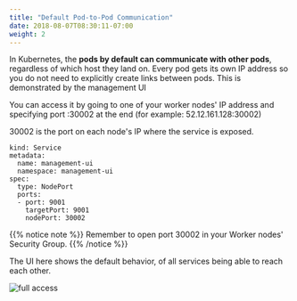 ```yaml
---
title: "Default Pod-to-Pod Communication"
date: 2018-08-07T08:30:11-07:00
weight: 2
---
```

In Kubernetes, the **pods by default can communicate with other pods**, regardless of which host they land on. Every pod gets its own IP address so you do not need to explicitly create links between pods. This is demonstrated by the management UI

You can access it by going to one of your worker nodes' IP address and specifying port :30002 at the end (for example: 52.12.161.128:30002)

30002 is the port on each node's IP where the service is exposed.

```
kind: Service
metadata:
  name: management-ui 
  namespace: management-ui 
spec:
  type: NodePort
  ports:
  - port: 9001 
    targetPort: 9001
    nodePort: 30002
```
{{% notice note %}}
Remember to open port 30002 in your Worker nodes' Security Group.
{{% /notice %}}

The UI here shows the default behavior, of all services being able to reach each other.

![full access](/images/calico-full-access.png)
